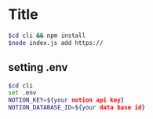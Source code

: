 # Title

```sh
$cd cli && npm install
$node index.js add https://
```

## setting .env

```bash
$cd cli
set .env
NOTION_KEY=${your notion api key}
NOTION_DATABASE_ID=${your data base id}
```
